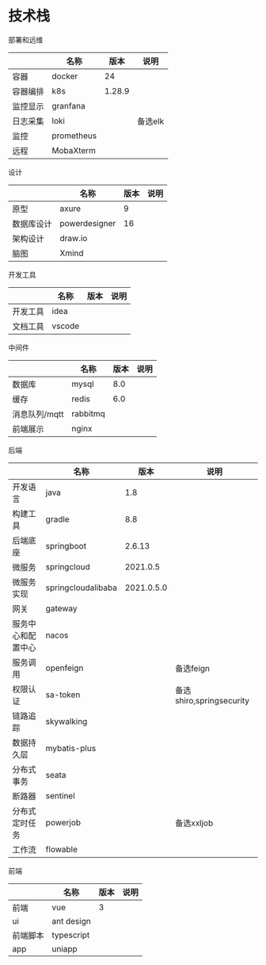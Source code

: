 # 技术栈

部署和远维

|          | 名称       | 版本   | 说明    |
| -------- | ---------- | ------ | ------- |
| 容器     | docker     | 24     |         |
| 容器编排 | k8s        | 1.28.9 |         |
| 监控显示 | granfana   |        |         |
| 日志采集 | loki       |        | 备选elk |
| 监控     | prometheus |        |         |
| 远程     | MobaXterm  |        |         |

设计

|            | 名称          | 版本 | 说明 |
| ---------- | ------------- | ---- | ---- |
| 原型       | axure         | 9    |      |
| 数据库设计 | powerdesigner | 16   |      |
| 架构设计   | draw.io       |      |      |
| 脑图       | Xmind         |      |      |



开发工具

|          | 名称   | 版本 | 说明 |
| -------- | ------ | ---- | ---- |
| 开发工具 | idea   |      |      |
| 文档工具 | vscode |      |      |

中间件

|               | 名称     | 版本 | 说明 |
| ------------- | -------- | ---- | ---- |
| 数据库        | mysql    | 8.0  |      |
| 缓存          | redis    | 6.0  |      |
| 消息队列/mqtt | rabbitmq |      |      |
| 前端展示      | nginx    |      |      |

后端

|                    | 名称               | 版本       | 说明                     |
| ------------------ | ------------------ | ---------- | ------------------------ |
| 开发语言           | java               | 1.8        |                          |
| 构建工具           | gradle             | 8.8        |                          |
| 后端底座           | springboot         | 2.6.13     |                          |
| 微服务             | springcloud        | 2021.0.5   |                          |
| 微服务实现         | springcloudalibaba | 2021.0.5.0 |                          |
| 网关               | gateway            |            |                          |
| 服务中心和配置中心 | nacos              |            |                          |
| 服务调用           | openfeign          |            | 备选feign                |
| 权限认证           | sa-token           |            | 备选shiro,springsecurity |
| 链路追踪           | skywalking         |            |                          |
| 数据持久层         | mybatis-plus       |            |                          |
| 分布式事务         | seata              |            |                          |
| 断路器             | sentinel           |            |                          |
| 分布式定时任务     | powerjob           |            | 备选xxljob               |
| 工作流             | flowable           |            |                          |

前端

|          | 名称       | 版本 | 说明 |
| -------- | ---------- | ---- | ---- |
| 前端     | vue        | 3    |      |
| ui       | ant design |      |      |
| 前端脚本 | typescript |      |      |
| app      | uniapp     |      |      |
